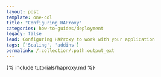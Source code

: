 ```yaml
---
layout: post
template: one-col
title: "Configuring HAProxy"
categories: how-to-guides/deployment
legacy: false
lead: Configuring HAProxy to work with your application
tags: ['Scaling', 'addins']
permalink: /:collection/:path:output_ext
---
```


{% include tutorials/haproxy.md %}
